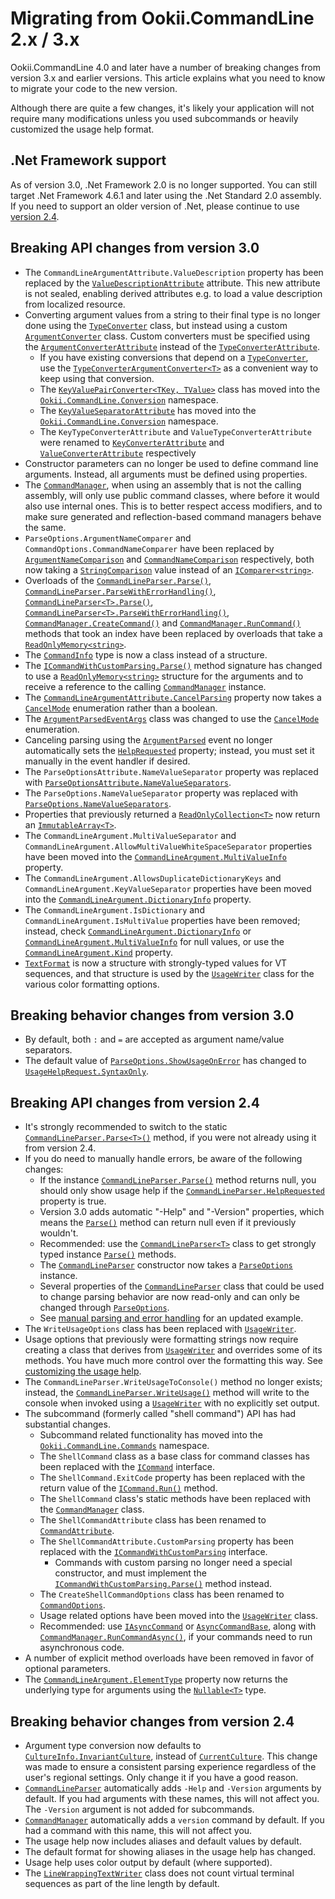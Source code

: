 # Migrating from Ookii.CommandLine 2.x / 3.x

Ookii.CommandLine 4.0 and later have a number of breaking changes from version 3.x and earlier
versions. This article explains what you need to know to migrate your code to the new version.

Although there are quite a few changes, it's likely your application will not require many
modifications unless you used subcommands or heavily customized the usage help format.

## .Net Framework support

As of version 3.0, .Net Framework 2.0 is no longer supported. You can still target .Net Framework
4.6.1 and later using the .Net Standard 2.0 assembly. If you need to support an older version of
.Net, please continue to use [version 2.4](https://github.com/SvenGroot/ookii.commandline/releases/tag/v2.4).

## Breaking API changes from version 3.0

- The `CommandLineArgumentAttribute.ValueDescription` property has been replaced by the
  [`ValueDescriptionAttribute`][] attribute. This new attribute is not sealed, enabling derived
  attributes e.g. to load a value description from localized resource.
- Converting argument values from a string to their final type is no longer done using the
  [`TypeConverter`][] class, but instead using a custom [`ArgumentConverter`][] class. Custom
  converters must be specified using the [`ArgumentConverterAttribute`][] instead of the
  [`TypeConverterAttribute`][].
  - If you have existing conversions that depend on a [`TypeConverter`][], use the
    [`TypeConverterArgumentConverter<T>`][] as a convenient way to keep using that conversion.
  - The [`KeyValuePairConverter<TKey, TValue>`][] class has moved into the
    [`Ookii.CommandLine.Conversion`][] namespace.
  - The [`KeyValueSeparatorAttribute`][] has moved into the [`Ookii.CommandLine.Conversion`][]
    namespace.
  - The `KeyTypeConverterAttribute` and `ValueTypeConverterAttribute` were renamed to
    [`KeyConverterAttribute`][] and [`ValueConverterAttribute`][] respectively
- Constructor parameters can no longer be used to define command line arguments. Instead, all
  arguments must be defined using properties.
- The [`CommandManager`][], when using an assembly that is not the calling assembly, will only use
  public command classes, where before it would also use internal ones. This is to better respect
  access modifiers, and to make sure generated and reflection-based command managers behave the
  same.
- `ParseOptions.ArgumentNameComparer` and `CommandOptions.CommandNameComparer` have been replaced by
  [`ArgumentNameComparison`][ArgumentNameComparison_1] and [`CommandNameComparison`][] respectively,
  both now taking a [`StringComparison`][] value instead of an [`IComparer<string>`][].
- Overloads of the [`CommandLineParser.Parse()`][CommandLineParser.Parse()_2], [`CommandLineParser.ParseWithErrorHandling()`][],
  [`CommandLineParser<T>.Parse()`][], [`CommandLineParser<T>.ParseWithErrorHandling()`][],
  [`CommandManager.CreateCommand()`][] and [`CommandManager.RunCommand()`][] methods that took an index have
  been replaced by overloads that take a [`ReadOnlyMemory<string>`][].
- The [`CommandInfo`][] type is now a class instead of a structure.
- The [`ICommandWithCustomParsing.Parse()`][] method signature has changed to use a
  [`ReadOnlyMemory<string>`][] structure for the arguments and to receive a reference to the calling
  [`CommandManager`][] instance.
- The [`CommandLineArgumentAttribute.CancelParsing`][] property now takes a [`CancelMode`][]
  enumeration rather than a boolean.
- The [`ArgumentParsedEventArgs`][] class was changed to use the [`CancelMode`][] enumeration.
- Canceling parsing using the [`ArgumentParsed`][] event no longer automatically sets the [`HelpRequested`][]
  property; instead, you must set it manually in the event handler if desired.
- The `ParseOptionsAttribute.NameValueSeparator` property was replaced with
  [`ParseOptionsAttribute.NameValueSeparators`][].
- The `ParseOptions.NameValueSeparator` property was replaced with
  [`ParseOptions.NameValueSeparators`][].
- Properties that previously returned a [`ReadOnlyCollection<T>`][] now return an
  [`ImmutableArray<T>`][].
- The `CommandLineArgument.MultiValueSeparator` and `CommandLineArgument.AllowMultiValueWhiteSpaceSeparator`
  properties have been moved into the [`CommandLineArgument.MultiValueInfo`][] property.
- The `CommandLineArgument.AllowsDuplicateDictionaryKeys` and `CommandLineArgument.KeyValueSeparator`
  properties have been moved into the [`CommandLineArgument.DictionaryInfo`][] property.
- The `CommandLineArgument.IsDictionary` and `CommandLineArgument.IsMultiValue` properties have been
  removed; instead, check [`CommandLineArgument.DictionaryInfo`][] or [`CommandLineArgument.MultiValueInfo`][]
  for null values, or use the [`CommandLineArgument.Kind`][] property.
- [`TextFormat`][] is now a structure with strongly-typed values for VT sequences, and that structure is
  used by the [`UsageWriter`][] class for the various color formatting options.

## Breaking behavior changes from version 3.0

- By default, both `:` and `=` are accepted as argument name/value separators.
- The default value of [`ParseOptions.ShowUsageOnError`][] has changed to [`UsageHelpRequest.SyntaxOnly`][].

## Breaking API changes from version 2.4

- It's strongly recommended to switch to the static [`CommandLineParser.Parse<T>()`][] method, if you
  were not already using it from version 2.4.
- If you do need to manually handle errors, be aware of the following changes:
  - If the instance [`CommandLineParser.Parse()`][CommandLineParser.Parse()_2] method returns null, you should only show usage help
    if the [`CommandLineParser.HelpRequested`][] property is true.
  - Version 3.0 adds automatic "-Help" and "-Version" properties, which means the [`Parse()`][Parse()_6] method
    can return null even if it previously wouldn't.
  - Recommended: use the [`CommandLineParser<T>`][] class to get strongly typed instance [`Parse()`][Parse()_5]
    methods.
  - The [`CommandLineParser`][] constructor now takes a [`ParseOptions`][] instance.
  - Several properties of the [`CommandLineParser`][] class that could be used to change parsing behavior
    are now read-only and can only be changed through [`ParseOptions`][].
  - See [manual parsing and error handling](ParsingArguments.md#manual-parsing-and-error-handling)
    for an updated example.
- The `WriteUsageOptions` class has been replaced with [`UsageWriter`][].
- Usage options that previously were formatting strings now require creating a class that derives
  from [`UsageWriter`][] and overrides some of its methods. You have much more control over the
  formatting this way. See [customizing the usage help](UsageHelp.md#customizing-the-usage-help).
- The `CommandLineParser.WriteUsageToConsole()` method no longer exists; instead, the
  [`CommandLineParser.WriteUsage()`][] method will write to the console when invoked using a
  [`UsageWriter`][] with no explicitly set output.
- The subcommand (formerly called "shell command") API has had substantial changes.
  - Subcommand related functionality has moved into the [`Ookii.CommandLine.Commands`][] namespace.
  - The `ShellCommand` class as a base class for command classes has been replaced with the
    [`ICommand`][] interface.
  - The `ShellCommand.ExitCode` property has been replaced with the return value of the
    [`ICommand.Run()`][] method.
  - The `ShellCommand` class's static methods have been replaced with the [`CommandManager`][] class.
  - The `ShellCommandAttribute` class has been renamed to [`CommandAttribute`][].
  - The `ShellCommandAttribute.CustomParsing` property has been replaced with the
    [`ICommandWithCustomParsing`][] interface.
    - Commands with custom parsing no longer need a special constructor, and must implement the
      [`ICommandWithCustomParsing.Parse()`][] method instead.
  - The `CreateShellCommandOptions` class has been renamed to [`CommandOptions`][].
  - Usage related options have been moved into the [`UsageWriter`][] class.
  - Recommended: use [`IAsyncCommand`][] or [`AsyncCommandBase`][], along with
    [`CommandManager.RunCommandAsync()`][], if your commands need to run asynchronous code.
- A number of explicit method overloads have been removed in favor of optional parameters.
- The [`CommandLineArgument.ElementType`][] property now returns the underlying type for arguments
  using the [`Nullable<T>`][] type.

## Breaking behavior changes from version 2.4

- Argument type conversion now defaults to [`CultureInfo.InvariantCulture`][], instead of
  [`CurrentCulture`][]. This change was made to ensure a consistent parsing experience regardless of the
  user's regional settings. Only change it if you have a good reason.
- [`CommandLineParser`][] automatically adds `-Help` and `-Version` arguments by default. If you had
  arguments with these names, this will not affect you. The `-Version` argument is not added for
  subcommands.
- [`CommandManager`][] automatically adds a `version` command by default. If you had a command with
  this name, this will not affect you.
- The usage help now includes aliases and default values by default.
- The default format for showing aliases in the usage help has changed.
- Usage help uses color output by default (where supported).
- The [`LineWrappingTextWriter`][] class does not count virtual terminal sequences as part of the
  line length by default.

[`ArgumentConverter`]: https://www.ookii.org/docs/commandline-4.0/html/T_Ookii_CommandLine_Conversion_ArgumentConverter.htm
[`ArgumentConverterAttribute`]: https://www.ookii.org/docs/commandline-4.0/html/T_Ookii_CommandLine_Conversion_ArgumentConverterAttribute.htm
[`ArgumentParsed`]: https://www.ookii.org/docs/commandline-4.0/html/E_Ookii_CommandLine_CommandLineParser_ArgumentParsed.htm
[`ArgumentParsedEventArgs`]: https://www.ookii.org/docs/commandline-4.0/html/T_Ookii_CommandLine_ArgumentParsedEventArgs.htm
[`AsyncCommandBase`]: https://www.ookii.org/docs/commandline-4.0/html/T_Ookii_CommandLine_Commands_AsyncCommandBase.htm
[`CancelMode`]: https://www.ookii.org/docs/commandline-4.0/html/T_Ookii_CommandLine_CancelMode.htm
[`CommandAttribute`]: https://www.ookii.org/docs/commandline-4.0/html/T_Ookii_CommandLine_Commands_CommandAttribute.htm
[`CommandInfo`]: https://www.ookii.org/docs/commandline-4.0/html/T_Ookii_CommandLine_Commands_CommandInfo.htm
[`CommandLineArgument.DictionaryInfo`]: https://www.ookii.org/docs/commandline-4.0/html/P_Ookii_CommandLine_CommandLineArgument_DictionaryInfo.htm
[`CommandLineArgument.ElementType`]: https://www.ookii.org/docs/commandline-4.0/html/P_Ookii_CommandLine_CommandLineArgument_ElementType.htm
[`CommandLineArgument.Kind`]: https://www.ookii.org/docs/commandline-4.0/html/P_Ookii_CommandLine_CommandLineArgument_Kind.htm
[`CommandLineArgument.MultiValueInfo`]: https://www.ookii.org/docs/commandline-4.0/html/P_Ookii_CommandLine_CommandLineArgument_MultiValueInfo.htm
[`CommandLineArgumentAttribute.CancelParsing`]: https://www.ookii.org/docs/commandline-4.0/html/P_Ookii_CommandLine_CommandLineArgumentAttribute_CancelParsing.htm
[`CommandLineParser.HelpRequested`]: https://www.ookii.org/docs/commandline-4.0/html/P_Ookii_CommandLine_CommandLineParser_HelpRequested.htm
[`CommandLineParser.Parse<T>()`]: https://www.ookii.org/docs/commandline-4.0/html/M_Ookii_CommandLine_CommandLineParser_Parse__1.htm
[`CommandLineParser.ParseWithErrorHandling()`]: https://www.ookii.org/docs/commandline-4.0/html/Overload_Ookii_CommandLine_CommandLineParser_ParseWithErrorHandling.htm
[`CommandLineParser.WriteUsage()`]: https://www.ookii.org/docs/commandline-4.0/html/M_Ookii_CommandLine_CommandLineParser_WriteUsage.htm
[`CommandLineParser`]: https://www.ookii.org/docs/commandline-4.0/html/T_Ookii_CommandLine_CommandLineParser.htm
[`CommandLineParser<T>.Parse()`]: https://www.ookii.org/docs/commandline-4.0/html/Overload_Ookii_CommandLine_CommandLineParser_1_Parse.htm
[`CommandLineParser<T>.ParseWithErrorHandling()`]: https://www.ookii.org/docs/commandline-4.0/html/M_Ookii_CommandLine_CommandLineParser_1_ParseWithErrorHandling.htm
[`CommandLineParser<T>`]: https://www.ookii.org/docs/commandline-4.0/html/T_Ookii_CommandLine_CommandLineParser_1.htm
[`CommandManager.CreateCommand()`]: https://www.ookii.org/docs/commandline-4.0/html/Overload_Ookii_CommandLine_Commands_CommandManager_CreateCommand.htm
[`CommandManager.RunCommand()`]: https://www.ookii.org/docs/commandline-4.0/html/Overload_Ookii_CommandLine_Commands_CommandManager_RunCommand.htm
[`CommandManager.RunCommandAsync()`]: https://www.ookii.org/docs/commandline-4.0/html/Overload_Ookii_CommandLine_Commands_CommandManager_RunCommandAsync.htm
[`CommandManager`]: https://www.ookii.org/docs/commandline-4.0/html/T_Ookii_CommandLine_Commands_CommandManager.htm
[`CommandNameComparison`]: https://www.ookii.org/docs/commandline-4.0/html/P_Ookii_CommandLine_Commands_CommandOptions_CommandNameComparison.htm
[`CommandOptions`]: https://www.ookii.org/docs/commandline-4.0/html/T_Ookii_CommandLine_Commands_CommandOptions.htm
[`CultureInfo.InvariantCulture`]: https://learn.microsoft.com/dotnet/api/system.globalization.cultureinfo.invariantculture
[`CurrentCulture`]: https://learn.microsoft.com/dotnet/api/system.globalization.cultureinfo.currentculture
[`HelpRequested`]: https://www.ookii.org/docs/commandline-4.0/html/P_Ookii_CommandLine_CommandLineParser_HelpRequested.htm
[`IAsyncCommand`]: https://www.ookii.org/docs/commandline-4.0/html/T_Ookii_CommandLine_Commands_IAsyncCommand.htm
[`ICommand.Run()`]: https://www.ookii.org/docs/commandline-4.0/html/M_Ookii_CommandLine_Commands_ICommand_Run.htm
[`ICommand`]: https://www.ookii.org/docs/commandline-4.0/html/T_Ookii_CommandLine_Commands_ICommand.htm
[`ICommandWithCustomParsing.Parse()`]: https://www.ookii.org/docs/commandline-4.0/html/M_Ookii_CommandLine_Commands_ICommandWithCustomParsing_Parse.htm
[`ICommandWithCustomParsing`]: https://www.ookii.org/docs/commandline-4.0/html/T_Ookii_CommandLine_Commands_ICommandWithCustomParsing.htm
[`IComparer<string>`]: https://learn.microsoft.com/dotnet/api/system.collections.generic.icomparer-1
[`ImmutableArray<T>`]: https://learn.microsoft.com/dotnet/api/system.collections.immutable.immutablearray-1
[`KeyConverterAttribute`]: https://www.ookii.org/docs/commandline-4.0/html/T_Ookii_CommandLine_Conversion_KeyConverterAttribute.htm
[`KeyValuePairConverter<TKey, TValue>`]: https://www.ookii.org/docs/commandline-4.0/html/T_Ookii_CommandLine_Conversion_KeyValuePairConverter_2.htm
[`KeyValueSeparatorAttribute`]: https://www.ookii.org/docs/commandline-4.0/html/T_Ookii_CommandLine_Conversion_KeyValueSeparatorAttribute.htm
[`LineWrappingTextWriter`]: https://www.ookii.org/docs/commandline-4.0/html/T_Ookii_CommandLine_LineWrappingTextWriter.htm
[`Nullable<T>`]: https://learn.microsoft.com/dotnet/api/system.nullable-1
[`Ookii.CommandLine.Commands`]: https://www.ookii.org/docs/commandline-4.0/html/N_Ookii_CommandLine_Commands.htm
[`Ookii.CommandLine.Conversion`]: https://www.ookii.org/docs/commandline-4.0/html/N_Ookii_CommandLine_Conversion.htm
[`ParseOptions.NameValueSeparators`]: https://www.ookii.org/docs/commandline-4.0/html/P_Ookii_CommandLine_ParseOptions_NameValueSeparators.htm
[`ParseOptions.ShowUsageOnError`]: https://www.ookii.org/docs/commandline-4.0/html/P_Ookii_CommandLine_ParseOptions_ShowUsageOnError.htm
[`ParseOptions`]: https://www.ookii.org/docs/commandline-4.0/html/T_Ookii_CommandLine_ParseOptions.htm
[`ParseOptionsAttribute.NameValueSeparators`]: https://www.ookii.org/docs/commandline-4.0/html/P_Ookii_CommandLine_ParseOptionsAttribute_NameValueSeparators.htm
[`ReadOnlyCollection<T>`]: https://learn.microsoft.com/dotnet/api/system.collections.objectmodel.readonlycollection-1
[`ReadOnlyMemory<string>`]: https://learn.microsoft.com/dotnet/api/system.readonlymemory-1
[`StringComparison`]: https://learn.microsoft.com/dotnet/api/system.stringcomparison
[`TextFormat`]: https://www.ookii.org/docs/commandline-4.0/html/T_Ookii_CommandLine_Terminal_TextFormat.htm
[`TypeConverter`]: https://learn.microsoft.com/dotnet/api/system.componentmodel.typeconverter
[`TypeConverterArgumentConverter<T>`]: https://www.ookii.org/docs/commandline-4.0/html/T_Ookii_CommandLine_Conversion_TypeConverterArgumentConverter_1.htm
[`TypeConverterAttribute`]: https://learn.microsoft.com/dotnet/api/system.componentmodel.typeconverterattribute
[`UsageHelpRequest.SyntaxOnly`]: https://www.ookii.org/docs/commandline-4.0/html/T_Ookii_CommandLine_UsageHelpRequest.htm
[`UsageWriter`]: https://www.ookii.org/docs/commandline-4.0/html/T_Ookii_CommandLine_UsageWriter.htm
[`ValueConverterAttribute`]: https://www.ookii.org/docs/commandline-4.0/html/T_Ookii_CommandLine_Conversion_ValueConverterAttribute.htm
[`ValueDescriptionAttribute`]: https://www.ookii.org/docs/commandline-4.0/html/T_Ookii_CommandLine_ValueDescriptionAttribute.htm
[ArgumentNameComparison_1]: https://www.ookii.org/docs/commandline-4.0/html/P_Ookii_CommandLine_ParseOptions_ArgumentNameComparison.htm
[CommandLineParser.Parse()_2]: https://www.ookii.org/docs/commandline-4.0/html/Overload_Ookii_CommandLine_CommandLineParser_Parse.htm
[Parse()_5]: https://www.ookii.org/docs/commandline-4.0/html/Overload_Ookii_CommandLine_CommandLineParser_1_Parse.htm
[Parse()_6]: https://www.ookii.org/docs/commandline-4.0/html/Overload_Ookii_CommandLine_CommandLineParser_Parse.htm
